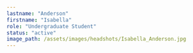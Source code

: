 ```yaml
---
lastname: "Anderson"
firstname: "Isabella"
role: "Undergraduate Student"
status: "active"
image_path: /assets/images/headshots/Isabella_Anderson.jpg
---
```

